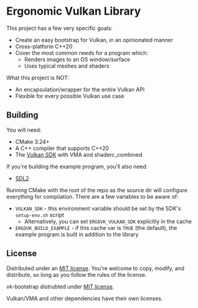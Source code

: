 # Ergonomic Vulkan Library

This project has a few very specific goals:
* Create an easy bootstrap for Vulkan, in an opinionated manner
* Cross-platform C++20
* Cover the most common needs for a program which:
    * Renders images to an OS window/surface
    * Uses typical meshes and shaders

What this project is NOT:
* An encapsulation/wrapper for the entire Vulkan API
* Flexible for every possible Vulkan use case

## Building

You will need:
* CMake 3.24+
* A C++ compiler that supports C++20
* The [Vulkan SDK](https://vulkan.lunarg.com/sdk/home) with VMA and shaderc_combined

If you're building the example program, you'll also need:
* [SDL2](https://wiki.libsdl.org/SDL2/Installation)

Running CMake with the root of the repo as the source dir will configure everything for compilation. There are a few variables to be aware of:
* `VULKAN_SDK` - this environment variable should be set by the SDK's `setup-env.sh` script
    * Alternatively, you can set `ERGOVK_VULKAN_SDK` explicitly in the cache
* `ERGOVK_BUILD_EXAMPLE` - if this cache var is `TRUE` (the default), the example program is built in addition to the library

## License

Distributed under an [MIT license](LICENSE.md). You're welcome to copy, modify, and distribute, so long as you follow the rules of the license.

vk-bootstrap distrubted under [MIT license](https://github.com/charles-lunarg/vk-bootstrap/blob/master/LICENSE.txt).

Vulkan/VMA and other dependencies have their own licenses.